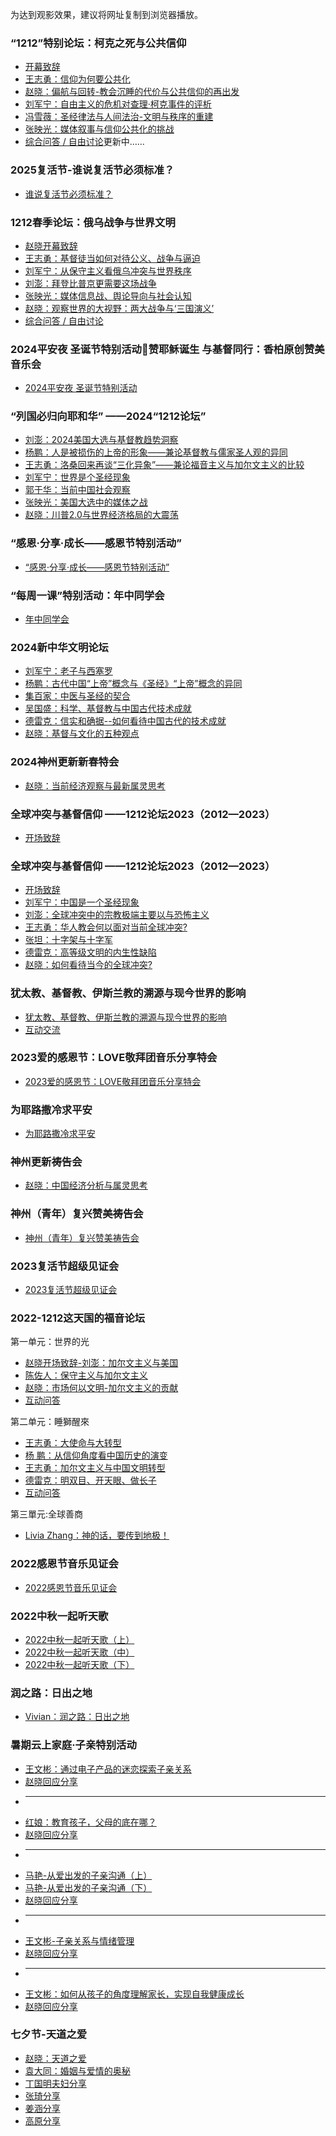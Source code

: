 为达到观影效果，建议将网址复制到浏览器播放。



###  “1212”特别论坛：柯克之死与公共信仰
* [开幕致辞](https://www.asuswebstorage.com/navigate/a/#/s/4A4689C16CD24C2A9EFAB96FCF601370Y)
* [王志勇：信仰为何要公共化](https://www.asuswebstorage.com/navigate/a/#/s/53DD11A2DEC443B9B8D91AAF87625850Y)
* [赵晓：偏航与回转-教会沉睡的代价与公共信仰的再出发](https://www.asuswebstorage.com/navigate/a/#/s/D030C082AC8A4B5EB40EDCCAADE1D2E9Y)
* [刘军宁：自由主义的危机对查理·柯克事件的评析](https://www.asuswebstorage.com/navigate/a/#/s/218461AF57784537BF5DB26B8FD6E169Y)
* [冯雪薇：圣经律法与人间法治-文明与秩序的重建](https://www.asuswebstorage.com/navigate/a/#/s/3AC88A15A1C04389A831973D97FB7F93Y)
* [张映光：媒体叙事与信仰公共化的挑战](https://www.asuswebstorage.com/navigate/a/#/s/10904812CE9B4731851A031EFC2E341CY)
* [综合问答 / 自由讨论]()更新中……


###  2025复活节-谁说复活节必须标准？
* [谁说复活节必须标准？](https://www.asuswebstorage.com/navigate/a/#/s/2FF8F3E1096644C2B506D1A71477DA93Y)

###  1212春季论坛：俄乌战争与世界文明
* [赵晓开幕致辞](https://www.asuswebstorage.com/navigate/a/#/s/DC0B051540D04058B6A71E80FAB4092DY)
* [王志勇：基督徒当如何对待公义、战争与逼迫](https://www.asuswebstorage.com/navigate/a/#/s/F3EF3F6E055F41A08ED4CAB498A88D43Y)
* [刘军宁：从保守主义看俄乌冲突与世界秩序](https://www.asuswebstorage.com/navigate/a/#/s/D0F9C7B2CA574AE0A512D25B0C85B984Y)
* [刘澎：拜登比普京更需要这场战争](https://www.asuswebstorage.com/navigate/a/#/s/9F2B816FDCFB42B0A1A834C383192261Y)
* [张映光：媒体信息战、舆论导向与社会认知](https://www.asuswebstorage.com/navigate/a/#/s/EDADAA30C0E5428891EF381C3D646F64Y)
* [赵晓：观察世界的大视野：两大战争与‘三国演义’](https://www.asuswebstorage.com/navigate/a/#/s/B8433DB9097B4AD7AAFB67FF62BB5A06Y)
* [综合问答 / 自由讨论](https://www.asuswebstorage.com/navigate/a/#/s/0E27EFA2AD4647A7BD7A1EAE00F71229Y)


###  2024平安夜 圣诞节特别活动🎄赞耶稣诞生 与基督同行：香柏原创赞美音乐会
* [2024平安夜 圣诞节特别活动](https://www.asuswebstorage.com/navigate/a/#/s/4A178076C85343D98B360EAE2C97A8D4Y)

###  “列国必归向耶和华” ——2024“1212论坛”
* [刘澎：2024美国大选与基督教趋势洞察](https://www.asuswebstorage.com/navigate/a/#/s/BCF0CBD08B404A4EA5AB29849C2F7B9CY)
* [杨鹏：人是被损伤的上帝的形象——兼论基督教与儒家圣人观的异同](https://www.asuswebstorage.com/navigate/a/#/s/88C8DB96942C43B7A8AC996B2AE4BC30Y)
* [王志勇：洛桑回来再谈“三化异象”——兼论福音主义与加尔文主义的比较](https://www.asuswebstorage.com/navigate/a/#/s/E2F5827AB9F14AEF9CBCCEFB79114190Y)
* [刘军宁：世界是个圣经现象](https://www.asuswebstorage.com/navigate/a/#/s/A92ED832DFF7465F9F75B78B970AB7C7Y)
* [郭于华：当前中国社会观察](https://www.asuswebstorage.com/navigate/a/#/s/54CB5536513E48DB9C274E658372C504Y)
* [张映光：美国大选中的媒体之战](https://www.asuswebstorage.com/navigate/a/#/s/2440F8D7DC484795AD7B8EF721F0D138Y)
* [赵晓：川普2.0与世界经济格局的大震荡](https://www.asuswebstorage.com/navigate/a/#/s/D26B35FD56344237AD2A3353218364EBY)

###  “感恩·分享·成长——感恩节特别活动”
* [“感恩·分享·成长——感恩节特别活动”](https://www.asuswebstorage.com/navigate/a/#/s/C64D77642DC44B57BE334D0838FB4169Y)


###  “每周一课”特别活动：年中同学会
* [年中同学会](https://www.asuswebstorage.com/navigate/a/#/s/D58F38FB2F4243CD85FB3F5C39EEA639Y)

  
### 2024新中华文明论坛
* [刘军宁：老子与西塞罗](https://www.asuswebstorage.com/navigate/a/#/s/2F4FF1356B66470BAECF2BF708D6AE87Y)
* [杨鹏：古代中国“上帝”概念与《圣经》“上帝”概念的异同](https://www.asuswebstorage.com/navigate/a/#/s/986167B1E8C348CD8259C7946CF869C3Y)
* [集百家：中医与圣经的契合](https://www.asuswebstorage.com/navigate/a/#/s/5F0ECCBA55BE448490F70C5246CB8378Y)
* [吴国盛：科学、基督教与中国古代技术成就](https://www.asuswebstorage.com/navigate/a/#/s/BE9346BB03074D9192EF60ABC3D7F054Y)
* [德雷克：信实和确据--如何看待中国古代的技术成就](https://www.asuswebstorage.com/navigate/a/#/s/0D1321941A7544C391D09C062833BDDBY)
* [赵晓：基督与文化的五种观点](https://www.asuswebstorage.com/navigate/a/#/s/56EBB3C670CA4755AEBD6EDBEF5E7F39Y)


### 2024神州更新新春特会
* [赵晓：当前经济观察与最新属灵思考](https://www.asuswebstorage.com/navigate/a/#/s/C7B2EC700EFD42B2BC9A6B739FC217ECY)

### 全球冲突与基督信仰 ——1212论坛2023（2012—2023）
* [开场致辞](https://www.asuswebstorage.com/navigate/a/#/s/197615F7EF8F45FCB6B60F05798D5930Y)


### 全球冲突与基督信仰 ——1212论坛2023（2012—2023）
* [开场致辞](https://www.asuswebstorage.com/navigate/a/#/s/197615F7EF8F45FCB6B60F05798D5930Y)
* [刘军宁：中国是一个圣经现象](https://www.asuswebstorage.com/navigate/a/#/s/7DE98D4B3A454FF69DCA00AF305906E2Y)
* [刘澎：全球冲突中的宗教极端主要以与恐怖主义](https://www.asuswebstorage.com/navigate/a/#/s/102543AD95334D918DD483EE5BA09834Y)
* [王志勇：华人教会何以面对当前全球冲突?](https://www.asuswebstorage.com/navigate/a/#/s/0DF47525BDF345FE93C5B734E68A5B50Y)
* [张坦：十字架与十字军](https://www.asuswebstorage.com/navigate/a/#/s/9D969670AE534B91859CF81AA4ED5F5CY)
* [德雷克：高等级文明的内生性缺陷](https://www.asuswebstorage.com/navigate/a/#/s/E6C3614D031A45BE969416BB0BD0309DY)
* [赵晓：如何看待当今的全球冲突?](https://www.asuswebstorage.com/navigate/a/#/s/E6197FF2B1774702AAFCD867562D614FY)


### 犹太教、基督教、伊斯兰教的溯源与现今世界的影响

* [犹太教、基督教、伊斯兰教的溯源与现今世界的影响](https://www.asuswebstorage.com/navigate/a/#/s/33726B19063C4B57A68DDFA6E66900C7Y)
* [互动交流](https://www.asuswebstorage.com/navigate/a/#/s/C16E95F3201F42E593E83740F8345CD2Y)


### 2023爱的感恩节：LOVE敬拜团音乐分享特会

* [2023爱的感恩节：LOVE敬拜团音乐分享特会](https://www.asuswebstorage.com/navigate/a/#/s/94372B6DBC744C10ACC91F9CF166F678Y)

  
### 为耶路撒冷求平安

* [为耶路撒冷求平安](https://www.asuswebstorage.com/navigate/a/#/s/3816A4CD7A95403F8CF84EB954EFDA37Y)


### 神州更新祷告会

* [赵晓：中国经济分析与属灵思考](https://www.asuswebstorage.com/navigate/a/#/s/3F5C6DFC91334640AEC0656ADAB2FC54Y)


### 神州（青年）复兴赞美祷告会

* [神州（青年）复兴赞美祷告会](https://www.asuswebstorage.com/navigate/a/#/s/79402B8A0AF94358B072858C5C8194ABY)


### 2023复活节超级见证会

* [2023复活节超级见证会](https://www.asuswebstorage.com/navigate/a/#/s/599292C63A5F47DFB6B021D3A102A7F9Y)


### 2022-1212这天国的福音论坛
第一单元：世界的光
* [赵晓开场致辞-刘澎：加尔文主义与美国](https://www.asuswebstorage.com/navigate/a/#/s/3A7B0A3EA8DD42DDAA3CE741057EE13FY)
* [陈佐人：保守主义与加尔文主义](https://www.asuswebstorage.com/navigate/a/#/s/A9C5EDD707324D30965AFA3DE5DEBFA4Y)
* [赵晓：市场何以文明-加尔文主义的贡献](https://www.asuswebstorage.com/navigate/a/#/s/EB32F172B93C48379188D45D2A580041Y)
* [互动问答](https://www.asuswebstorage.com/navigate/a/#/s/F8D7A3C230F94A219C15CD05A101E542Y)

第二单元：睡獅醒來
* [王志勇：大使命与大转型](https://www.asuswebstorage.com/navigate/a/#/s/41D1430283BD467B93F0D32678B5F8B8Y)
* [杨  鹏：从信仰角度看中国历史的演变](https://www.asuswebstorage.com/navigate/a/#/s/0A9F8680E3124F52BC6981742C575C6FY)
* [王志勇：加尔文主义与中国文明转型](https://www.asuswebstorage.com/navigate/a/#/s/A49E7EC2B4B44B99845E6E3A4984F8A4Y)
* [德雷克：明双目、开天眼、做长子](https://www.asuswebstorage.com/navigate/a/#/s/A2F4E3C1FC7C4DE3B08AF5C95EDCA141Y)
* [互动问答](https://www.asuswebstorage.com/navigate/a/#/s/37255DC4320346C4BBD95B6437FD25CAY)

第三單元:全球善商
* [Livia Zhang：神的话，要传到地极！](https://www.asuswebstorage.com/navigate/a/#/s/6D62982458A142DE9FF2E4B1016A5C8FY)


### 2022感恩节音乐见证会

* [2022感恩节音乐见证会](https://www.asuswebstorage.com/navigate/a/#/s/341EFEB5031A4A229A40C3BE34EB1BF0Y)


### 2022中秋一起听天歌

* [2022中秋一起听天歌（上）](https://www.asuswebstorage.com/navigate/a/#/s/44A7D4CC87C642BB858B11518E9A4835Y)
* [2022中秋一起听天歌（中）](https://www.asuswebstorage.com/navigate/a/#/s/BC68C9DDF29847B7BD9521072740331AY)
* [2022中秋一起听天歌（下）](https://www.asuswebstorage.com/navigate/a/#/s/687FBA8353714902A93C8A0924A8AC21Y)


### 润之路：日出之地

* [Vivian：润之路：日出之地](https://www.asuswebstorage.com/navigate/a/#/s/BAD09015DE2E4920A5D1AC283B89B364Y)

### 暑期云上家庭·子亲特别活动

* [王文彬：通过电子产品的迷恋探索子亲关系](https://www.asuswebstorage.com/navigate/a/#/s/EE3A8E83017A4F48986A320E8826E61DY)
* [赵晓回应分享](https://www.asuswebstorage.com/navigate/a/#/s/D6443B56211B4353BBC740DBF6628F10Y)
* ---
* [红娘：教育孩子，父母的底在哪？](https://www.asuswebstorage.com/navigate/a/#/s/65DD8D99B02B4531ADC0D50B3A9C0483Y)
* [赵晓回应分享](https://www.asuswebstorage.com/navigate/a/#/s/F6E8B3E45210462CB5582B97BD70D125Y)
* ---
* [马艳-从爱出发的子亲沟通（上）](https://www.asuswebstorage.com/navigate/a/#/s/A695E04EB33E4D47BBFE357AE810E495Y)
* [马艳-从爱出发的子亲沟通（下）](https://www.asuswebstorage.com/navigate/a/#/s/7F5D9658AF31462789CDADBE3A3B6719Y)
* [赵晓回应分享](https://www.asuswebstorage.com/navigate/a/#/s/AB32E7072F0B404684BAECFA48507550Y)
* ---
* [王文彬-子亲关系与情绪管理](https://www.asuswebstorage.com/navigate/a/#/s/4C572BE81A2E408EA19F6B236708F9F0Y)
* [赵晓回应分享](https://www.asuswebstorage.com/navigate/a/#/s/F6926EE505224AF6B9747362E9F6B340Y)
* ---
* [王文彬：如何从孩子的角度理解家长，实现自我健康成长](https://www.asuswebstorage.com/navigate/a/#/s/174CB29BBD5E465DAD3497EA5746C470Y)
* [赵晓回应分享](https://www.asuswebstorage.com/navigate/a/#/s/AC2A2FAE1F88419B9A5713669DFF0DD1Y)

### 七夕节-天道之爱

* [赵晓：天道之爱](https://www.asuswebstorage.com/navigate/a/#/s/E3EEDA7CCADC4D809975A0EF1EFB02D4Y)
* [袁大同：婚姻与爱情的奥秘](https://www.asuswebstorage.com/navigate/a/#/s/92FC6329399A42E98A5182CCD9A022E0Y)
* [丁国明夫妇分享](https://www.asuswebstorage.com/navigate/a/#/s/A5926E9F87394A17A534A52E562535A4Y)
* [张琦分享](https://www.asuswebstorage.com/navigate/a/#/s/0DE101B68CE945A0BF805037C5DC4DEFY)
* [姜涵分享](https://www.asuswebstorage.com/navigate/a/#/s/74D03AFA9AE843CDB74DB4B41B2331BCY)
* [高原分享](https://www.asuswebstorage.com/navigate/a/#/s/4CE5783BE511473EB3E447BA1D160E7EY)
